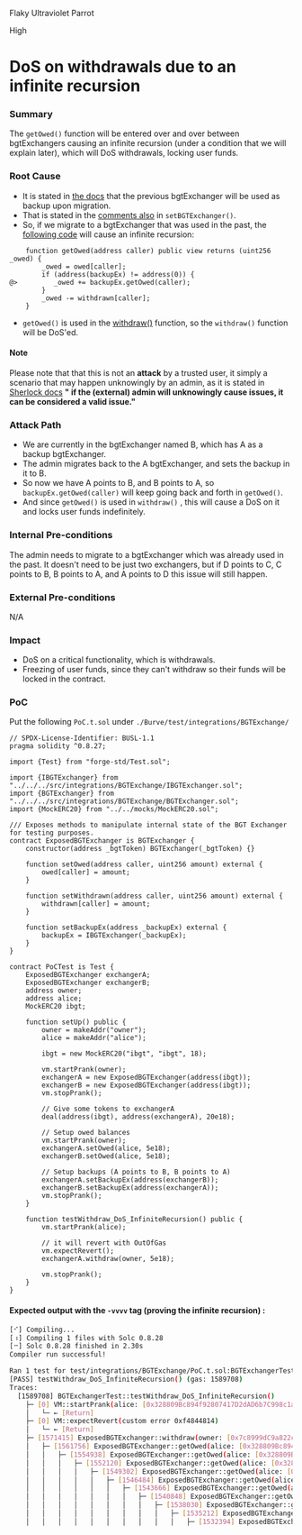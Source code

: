 Flaky Ultraviolet Parrot

High

# DoS on withdrawals due to an infinite recursion

### Summary

The `getOwed()` function will be entered over and over between bgtExchangers causing an infinite recursion (under a condition that we will explain later), which will DoS withdrawals, locking user funds.

### Root Cause

- It is stated in [the docs](https://docs.burve.fi/technicals/risk-assessment#safety-assumptions) that the previous bgtExchanger will be used as backup upon migration.
- That is stated in the [comments also](https://github.com/sherlock-audit/2025-04-burve/blob/main/Burve/src/multi/facets/SimplexFacet.sol#L318) in  `setBGTExchanger()`.
- So, if we migrate to a bgtExchanger that was used in the past, the [following code](https://github.com/sherlock-audit/2025-04-burve/blob/main/Burve/src/integrations/BGTExchange/BGTExchanger.sol#L75) will cause an infinite recursion:
```solidity
    function getOwed(address caller) public view returns (uint256 _owed) {
        _owed = owed[caller];
        if (address(backupEx) != address(0)) {
@>         _owed += backupEx.getOwed(caller);
        }
        _owed -= withdrawn[caller];
    }
``` 
- `getOwed()` is used in the [withdraw()](https://github.com/sherlock-audit/2025-04-burve/blob/main/Burve/src/integrations/BGTExchange/BGTExchanger.sol#L82) function, so the `withdraw()` function will be DoS'ed.

#### Note
Please note that that this is not an **attack** by a trusted user, it simply a scenario that may happen unknowingly by an admin, as it is stated in [Sherlock docs](https://github.com/sherlock-protocol/sherlock-v2-docs/blob/2668590b5fd3c5aae6b3120a0e1e7b79524bd673/audits/judging/guidelines/README.md) **" if the (external) admin will unknowingly cause issues, it can be considered a valid issue."**

### Attack Path
- We are currently in the bgtExchanger named B, which has A as a backup bgtExchanger.
- The admin migrates back to the A bgtExchanger, and sets the backup in it to B.
- So now we have A points to B, and B points to A, so `backupEx.getOwed(caller)` will keep going back and forth in `getOwed()`.
- And since `getOwed()` is used in `withdraw()` , this will cause a DoS on it and locks user funds indefinitely.

### Internal Pre-conditions

The admin needs to migrate to a bgtExchanger which was already used in the past. It doesn't need to be just two exchangers, but if D points to C, C points to B, B points to A, and A points to D this issue will still happen.

### External Pre-conditions

N/A

### Impact

- DoS on a critical functionality, which is withdrawals.
- Freezing of user funds, since they can't withdraw so their funds will be locked in the contract. 

### PoC
Put the following `PoC.t.sol` under `./Burve/test/integrations/BGTExchange/`
```solidity
// SPDX-License-Identifier: BUSL-1.1
pragma solidity ^0.8.27;

import {Test} from "forge-std/Test.sol";

import {IBGTExchanger} from "../../../src/integrations/BGTExchange/IBGTExchanger.sol";
import {BGTExchanger} from "../../../src/integrations/BGTExchange/BGTExchanger.sol";
import {MockERC20} from "../../mocks/MockERC20.sol";

/// Exposes methods to manipulate internal state of the BGT Exchanger for testing purposes.
contract ExposedBGTExchanger is BGTExchanger {
    constructor(address _bgtToken) BGTExchanger(_bgtToken) {}

    function setOwed(address caller, uint256 amount) external {
        owed[caller] = amount;
    }

    function setWithdrawn(address caller, uint256 amount) external {
        withdrawn[caller] = amount;
    }

    function setBackupEx(address _backupEx) external {
        backupEx = IBGTExchanger(_backupEx);
    }
}

contract PoCTest is Test {
    ExposedBGTExchanger exchangerA;
    ExposedBGTExchanger exchangerB;
    address owner;
    address alice;
    MockERC20 ibgt;

    function setUp() public {
        owner = makeAddr("owner");
        alice = makeAddr("alice");

        ibgt = new MockERC20("ibgt", "ibgt", 18);

        vm.startPrank(owner);
        exchangerA = new ExposedBGTExchanger(address(ibgt));
        exchangerB = new ExposedBGTExchanger(address(ibgt));
        vm.stopPrank();

        // Give some tokens to exchangerA
        deal(address(ibgt), address(exchangerA), 20e18);

        // Setup owed balances
        vm.startPrank(owner);
        exchangerA.setOwed(alice, 5e18);
        exchangerB.setOwed(alice, 5e18);

        // Setup backups (A points to B, B points to A)
        exchangerA.setBackupEx(address(exchangerB));
        exchangerB.setBackupEx(address(exchangerA));
        vm.stopPrank();
    }

    function testWithdraw_DoS_InfiniteRecursion() public {
        vm.startPrank(alice);

        // it will revert with OutOfGas
        vm.expectRevert();
        exchangerA.withdraw(owner, 5e18);

        vm.stopPrank();
    }
}
```

#### Expected output with the `-vvvv` tag (proving the infinite recursion) :
```bash
[⠊] Compiling...
[⠰] Compiling 1 files with Solc 0.8.28
[⠒] Solc 0.8.28 finished in 2.30s
Compiler run successful!

Ran 1 test for test/integrations/BGTExchange/PoC.t.sol:BGTExchangerTest
[PASS] testWithdraw_DoS_InfiniteRecursion() (gas: 1589708)
Traces:
  [1589708] BGTExchangerTest::testWithdraw_DoS_InfiniteRecursion()
    ├─ [0] VM::startPrank(alice: [0x328809Bc894f92807417D2dAD6b7C998c1aFdac6])
    │   └─ ← [Return] 
    ├─ [0] VM::expectRevert(custom error 0xf4844814)
    │   └─ ← [Return] 
    ├─ [1571415] ExposedBGTExchanger::withdraw(owner: [0x7c8999dC9a822c1f0Df42023113EDB4FDd543266], 5000000000000000000 [5e18])
    │   ├─ [1561756] ExposedBGTExchanger::getOwed(alice: [0x328809Bc894f92807417D2dAD6b7C998c1aFdac6]) [staticcall]
    │   │   ├─ [1554938] ExposedBGTExchanger::getOwed(alice: [0x328809Bc894f92807417D2dAD6b7C998c1aFdac6]) [staticcall]
    │   │   │   ├─ [1552120] ExposedBGTExchanger::getOwed(alice: [0x328809Bc894f92807417D2dAD6b7C998c1aFdac6]) [staticcall]
    │   │   │   │   ├─ [1549302] ExposedBGTExchanger::getOwed(alice: [0x328809Bc894f92807417D2dAD6b7C998c1aFdac6]) [staticcall]
    │   │   │   │   │   ├─ [1546484] ExposedBGTExchanger::getOwed(alice: [0x328809Bc894f92807417D2dAD6b7C998c1aFdac6]) [staticcall]
    │   │   │   │   │   │   ├─ [1543666] ExposedBGTExchanger::getOwed(alice: [0x328809Bc894f92807417D2dAD6b7C998c1aFdac6]) [staticcall]
    │   │   │   │   │   │   │   ├─ [1540848] ExposedBGTExchanger::getOwed(alice: [0x328809Bc894f92807417D2dAD6b7C998c1aFdac6]) [staticcall]
    │   │   │   │   │   │   │   │   ├─ [1538030] ExposedBGTExchanger::getOwed(alice: [0x328809Bc894f92807417D2dAD6b7C998c1aFdac6]) [staticcall]
    │   │   │   │   │   │   │   │   │   ├─ [1535212] ExposedBGTExchanger::getOwed(alice: [0x328809Bc894f92807417D2dAD6b7C998c1aFdac6]) [staticcall]
    │   │   │   │   │   │   │   │   │   │   ├─ [1532394] ExposedBGTExchanger::getOwed(alice: [0x328809Bc894f92807417D2dAD6b7C998c1aFdac6]) [staticcall]
```
